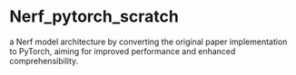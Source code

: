 # Nerf_pytorch_scratch
a Nerf model architecture by converting the original paper implementation to PyTorch, aiming for improved performance and enhanced comprehensibility.

